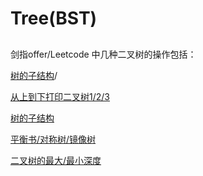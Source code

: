 # Tree(BST)

## 

剑指offer/Leetcode 中几种二叉树的操作包括：

<u>树的子结构</u>/

<u>从上到下打印二叉树1/2/3</u>

<u>树的子结构</u>

<u>平衡书/对称树/镜像树</u>

<u>二叉树的最大/最小深度</u>



